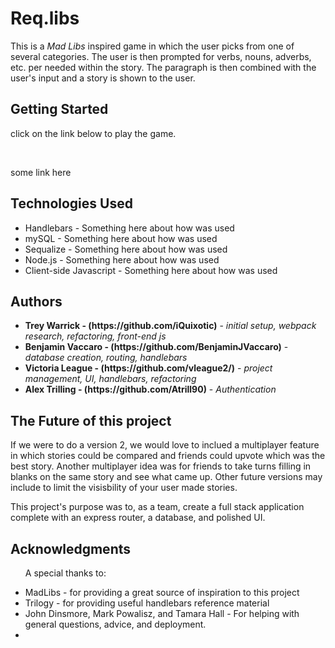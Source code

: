 
<h1>Req.libs</h1>
<p>This is a <em>Mad Libs</em> inspired game in which the user picks from one of several categories. The user
is then prompted for verbs, nouns, adverbs, etc. per needed within the story. The paragraph is then combined with the user's input and a story is shown to the user.</p>

<h2>Getting Started</h2>
<p>click on the link below to play the game.</p> 
<br>
<p><a>some link here</a></p>

<h2>Technologies Used</h2>
<ul>
<li>Handlebars - Something here about how was used</li>
<li>mySQL - Something here about how was used</li>
<li>Sequalize - Something here about how  was used</li>
<li>Node.js - Something here about how  was used</li>
<li>Client-side Javascript - Something here about how  was used</li>

</ul>

<h2>Authors</h2>

<ul>
   <li><strong>Trey Warrick - (https://github.com/iQuixotic)</strong> - <em> initial setup, webpack research, refactoring, front-end js </em></li>
    <li><strong>Benjamin Vaccaro - (https://github.com/BenjaminJVaccaro)</strong> - <em> database creation, routing, handlebars  </em></li>
    <li><strong>Victoria League - (https://github.com/vleague2/)</strong> - <em> project management, UI, handlebars, refactoring </em></li>
    <li><strong>Alex Trilling - (https://github.com/Atrill90)</strong> - <em> Authentication </em></li>    
</ul>


<h2>The Future of this project</h2>
<p> If we were to do a version 2, we would love to inclued a multiplayer feature in which stories could be compared and friends could upvote which was the best story. Another multiplayer idea was for friends to take turns filling in blanks on the same story and see what came up. Other future versions may include to limit the visisbility of your user made stories.</p>
<p>This project's purpose was to, as a team, create a full stack application complete with an express router, 
a database, and polished UI.</p>



<h2>Acknowledgments</h2>
<ul>
    <p>A special thanks to:</p>
    <li>MadLibs - for providing a great source of inspiration to this project</li>
    <li>Trilogy -  for providing useful handlebars reference material </li>
    <li>John Dinsmore, Mark Powalisz, and Tamara Hall - For helping with general questions, advice, and deployment.<li> 


</ul>

